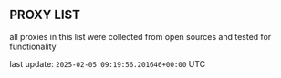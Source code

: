 ## PROXY LIST

all proxies in this list were collected from open sources and tested for functionality

last update: `2025-02-05 09:19:56.201646+00:00` UTC